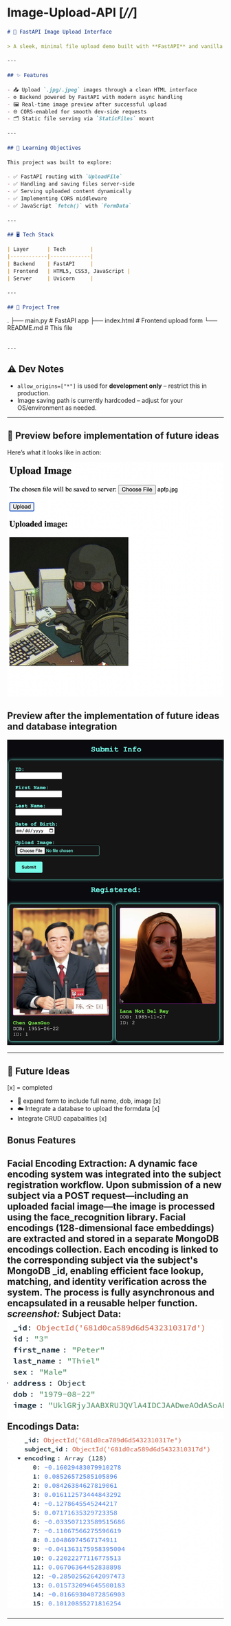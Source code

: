 # Image-Upload-API [*//*]

```markdown 
# 🚀 FastAPI Image Upload Interface

> A sleek, minimal file upload demo built with **FastAPI** and vanilla **HTML/CSS/JS** to learn full-stack file handling, static file serving, and dynamic image previews.

---

## ✨ Features

- 📤 Upload `.jpg/.jpeg` images through a clean HTML interface
- ⚙️ Backend powered by FastAPI with modern async handling
- 🖼️ Real-time image preview after successful upload
- 🌐 CORS-enabled for smooth dev-side requests
- 🗂️ Static file serving via `StaticFiles` mount

---

## 🧠 Learning Objectives

This project was built to explore:

- ✅ FastAPI routing with `UploadFile`
- ✅ Handling and saving files server-side
- ✅ Serving uploaded content dynamically
- ✅ Implementing CORS middleware
- ✅ JavaScript `fetch()` with `FormData`

---

## 🖥️ Tech Stack

| Layer      | Tech        |
|------------|-------------|
| Backend    | FastAPI     |
| Frontend   | HTML5, CSS3, JavaScript |
| Server     | Uvicorn     |

---

## 📂 Project Tree

```
.
├── main.py          # FastAPI app
├── index.html       # Frontend upload form
└── README.md        # This file
```

---
```
## ⚠️ Dev Notes

- `allow_origins=["*"]` is used for **development only** – restrict this in production.
- Image saving path is currently hardcoded – adjust for your OS/environment as needed.

---

## 📸 Preview before implementation of future ideas

Here’s what it looks like in action:

![App Screenshot](screenshots/upload_preview.png)

## Preview after the implementation of future ideas and database integration
![App Screenshot](screenshots/afterupdated.png)



---

## 🧬 Future Ideas
[x] = completed

- 🧾 expand form to include full name, dob, image [x]
- ☁️ Integrate a database to upload the formdata [x]
- Integrate CRUD capabalities [x]

## Bonus Features
**Facial Encoding Extraction:**
A dynamic face encoding system was integrated into the subject registration workflow. Upon submission of a new subject via a **POST** request—including an uploaded facial image—the image is processed using the **face_recognition** library. Facial encodings (128-dimensional face embeddings) are extracted and stored in a separate MongoDB **encodings** collection. Each encoding is linked to the corresponding subject via the subject's MongoDB **_id**, enabling efficient face lookup, matching, and identity verification across the system. The process is fully asynchronous and encapsulated in a reusable helper function.
*screenshot:*
Subject Data:
![App Screenshot](screenshots/subjectdata.png)
<br>
Encodings Data:
![App Screenshot](screenshots/encodingdata.png)
---


---

```

